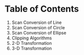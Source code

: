 # Table of Contents

1. Scan Conversion of Line
2. Scan Conversion of Circle
3. Scan Conversion of Ellipse
4. Clipping Algorithms
5. 2-D Transformation
6. 3-D Transformation
